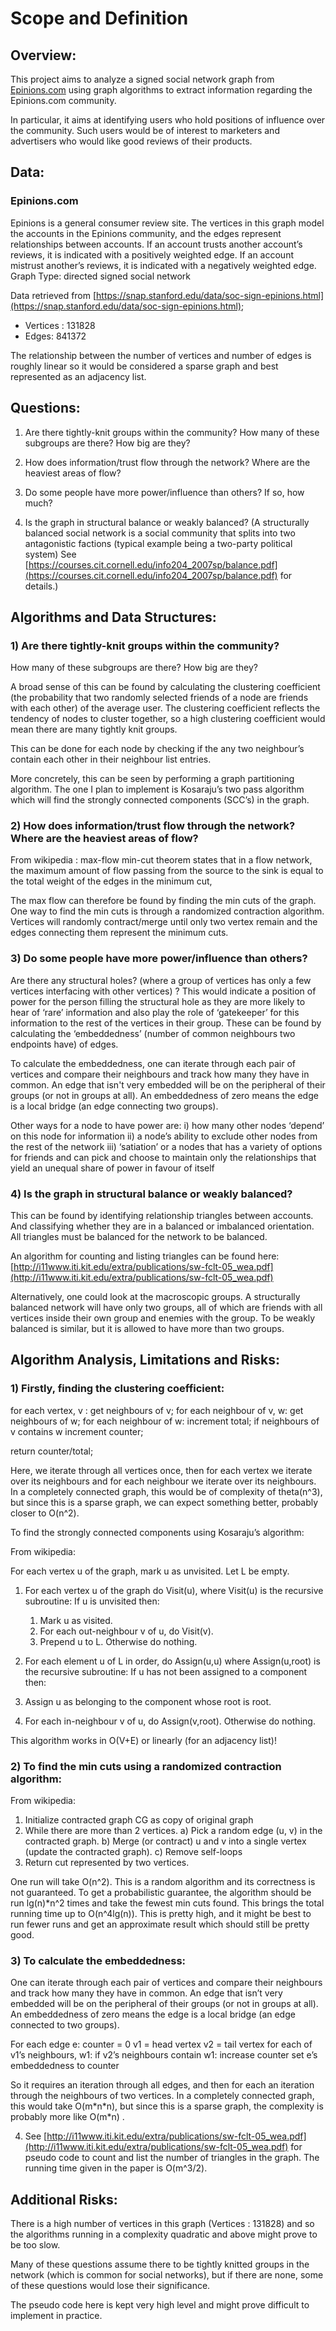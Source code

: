﻿# Scope and Definition 

## Overview: 

This project aims to analyze a signed social network graph from [Epinions.com](http://epinions.com/) using graph algorithms to extract information regarding the Epinions.com community. 

In particular, it aims at identifying users who hold positions of influence over the community. Such users would be of interest to marketers and advertisers who would like good reviews of their products.

## Data:

### Epinions.com

Epinions is a general consumer review site. The vertices in this graph model the accounts in the Epinions community, and the edges represent relationships between accounts. If an account trusts another account’s reviews, it is indicated with a positively weighted edge. If an account mistrust another’s reviews, it is indicated with a negatively weighted edge. 
Graph Type: directed signed social network

Data retrieved from [https://snap.stanford.edu/data/soc-sign-epinions.html](https://snap.stanford.edu/data/soc-sign-epinions.html);

- Vertices : 131828
- Edges: 841372

The relationship between the number of vertices and number of edges is roughly linear so it would be considered a sparse graph and best represented as an adjacency list. 

## Questions:

1) Are there tightly-knit groups within the community?
How many of these subgroups are there? How big are they? 

2) How does information/trust flow through the network? Where are the heaviest areas of flow?

3) Do some people have more power/influence than others? If so, how much?

4) Is the graph in structural balance or weakly balanced?  (A structurally balanced social network is a social community that splits into two antagonistic factions (typical example being a two-party political system) See [https://courses.cit.cornell.edu/info204_2007sp/balance.pdf](https://courses.cit.cornell.edu/info204_2007sp/balance.pdf) for details.)

## Algorithms and Data Structures:

### 1) Are there tightly-knit groups within the community?
How many of these subgroups are there? How big are they? 

A broad sense of this can be found by calculating the clustering coefficient (the probability that two randomly selected friends of a node are friends with each other) of the average user. The clustering coefficient reflects the tendency of nodes to cluster together, so a high clustering coefficient would mean there are many tightly knit groups.

This can be done for each node by checking if the any two neighbour’s contain each other in their neighbour list entries.

More concretely, this can be seen by  performing a graph partitioning algorithm. The one I plan to implement is Kosaraju’s two pass algorithm which will find the strongly connected components (SCC’s) in the graph. 

### 2) How does information/trust flow through the network? Where are the heaviest areas of flow?

From wikipedia : max-flow min-cut theorem states that in a flow network, the maximum amount of flow passing from the source to the sink is equal to the total weight of the edges in the minimum cut,

The max flow can therefore be found by finding the min cuts of the graph. One way to find the min cuts is through a randomized contraction algorithm. Vertices will randomly contract/merge until only two vertex remain and the edges connecting them represent the minimum cuts. 

### 3) Do some people have more power/influence than others?

Are there any structural holes? (where a group of vertices has only a few vertices interfacing with other vertices) ? This would indicate a position of power for the person filling the structural hole as they are more likely to hear of ‘rare’ information and also play the role of ‘gatekeeper’ for this information to the rest of the vertices in their group.  These can be found by calculating the ‘embeddedness’ (number of common neighbours two endpoints have) of edges. 

To calculate the embeddedness, one can iterate through each pair of vertices and compare their neighbours and track how many they have in common. An edge that isn't very embedded will be  on the peripheral of their groups (or not in groups at all). An embeddedness of zero means the edge is a local bridge (an edge connecting two groups). 

Other ways for a node to have power are: 
  i) how many other nodes ‘depend’ on this node for information
  ii) a node’s ability to exclude other nodes from the rest of the network
  iii) ‘satiation’ or a nodes that has a variety of options for friends and can pick and choose to maintain only the relationships that yield an unequal share of power in favour of itself

### 4) Is the graph in structural balance or weakly balanced?

This can be found by identifying relationship triangles between accounts. And classifying whether they are in a balanced or imbalanced orientation. All triangles must be balanced for the network to be balanced.

An algorithm for counting and listing triangles can be found here: [http://i11www.iti.kit.edu/extra/publications/sw-fclt-05_wea.pdf](http://i11www.iti.kit.edu/extra/publications/sw-fclt-05_wea.pdf) 

Alternatively, one could look at the macroscopic groups. A structurally balanced network will have only two groups, all of which are friends with all vertices inside their own group and enemies with the group. To be weakly balanced is similar, but it is allowed to have more than two groups. 

## Algorithm Analysis, Limitations and Risks:
 
### 1)  Firstly, finding the clustering coefficient:


for each vertex, v :
	get neighbours of v;
	for each neighbour of v, w:
		get neighbours of w;
		for each neighbour of w:
			increment total;
			if neighbours of v contains w
				increment counter;

return counter/total;

Here, we iterate through all vertices once, then for each vertex we iterate over its neighbours and for each neighbour we iterate over its neighbours. In a completely connected graph, this would be of complexity of theta(n^3), but since this is a sparse graph, we can expect something better, probably closer to O(n^2). 

To find the strongly connected components using Kosaraju’s algorithm: 

From wikipedia:

For each vertex u of the graph, mark u as unvisited. Let L be empty. 
1. For each vertex u of the graph do Visit(u), where Visit(u) is the recursive subroutine: 
  If u is unvisited then: 
   1. Mark u as visited. 
   2. For each out-neighbour v of u, do Visit(v). 
   3. Prepend u to L. 
  Otherwise do nothing. 

2. For each element u of L in order, do Assign(u,u) where Assign(u,root) is the recursive subroutine: 
  If u has not been assigned to a component then: 
  1. Assign u as belonging to the component whose root is root. 
  2. For each in-neighbour v of u, do Assign(v,root). 
  Otherwise do nothing. 

This algorithm works in O(V+E) or linearly (for an adjacency list)!


### 2) To find the min cuts using a randomized contraction algorithm:

From wikipedia:

1)  Initialize contracted graph CG as copy of original graph
2)  While there are more than 2 vertices.
      a) Pick a random edge (u, v) in the contracted graph.
      b) Merge (or contract) u and v into a single vertex (update 
         the contracted graph).
      c) Remove self-loops
3) Return cut represented by two vertices.


One run will take O(n^2). This is a random algorithm and its correctness is not guaranteed. To get a probabilistic guarantee, the algorithm should be run lg(n)\*n^2 times and take the fewest min cuts found. This brings the total running time up to O(n^4lg(n)). This is pretty high, and it might be best to run fewer runs and get an approximate result which should still be pretty good.

### 3) To calculate the embeddedness:
 One can iterate through each pair of vertices and compare their neighbours and track how many they have in common. An edge that isn’t very embedded will be  on the peripheral of their groups (or not in groups at all). An embeddedness of zero means the edge is a local bridge (an edge connected to two groups). 

For each edge e:
	counter = 0
	v1 = head vertex
	v2 = tail vertex
	for each of v1’s neighbours, w1:
		if  v2’s neighbours contain w1:
			increase counter
	set e’s embeddedness to counter

So it requires an iteration through all edges, and then for each an iteration through the neighbours of two vertices. In a completely connected graph, this would take O(m\*n\*n), but since this is a sparse graph, the complexity is probably more like O(m\*n) . 

4) See [http://i11www.iti.kit.edu/extra/publications/sw-fclt-05_wea.pdf](http://i11www.iti.kit.edu/extra/publications/sw-fclt-05_wea.pdf) for pseudo code to count and list the  number of triangles in the graph. The running time given in the paper is O(m^3/2).

## Additional Risks:

There is a high number of vertices in this graph (Vertices : 131828) and so the algorithms running in a complexity quadratic and above might prove to be too slow. 

Many of these questions assume there to be tightly knitted groups in the network (which is common for social networks), but if there are none, some of these questions would lose their significance.

The pseudo code here is kept very high level and might prove difficult to implement in practice. 













